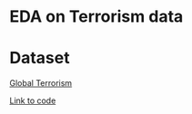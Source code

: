# EDA on Terrorism data
# Dataset 
<a href='https://drive.google.com/drive/folders/1kyZ7UEeAyEnVQphWtGEPhz89eJ347srX'>Global Terrorism</a>

<a href=''>Link to code</a>
